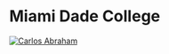 <p align="center">
  <h1> Miami Dade College </h1>
  <a href="https://github.com/19cah">
        <img src="https://img.shields.io/badge/Author-%4019cah-orange.svg"
            alt="Carlos Abraham"></a>
  <!-- HTML content-->
</p>
